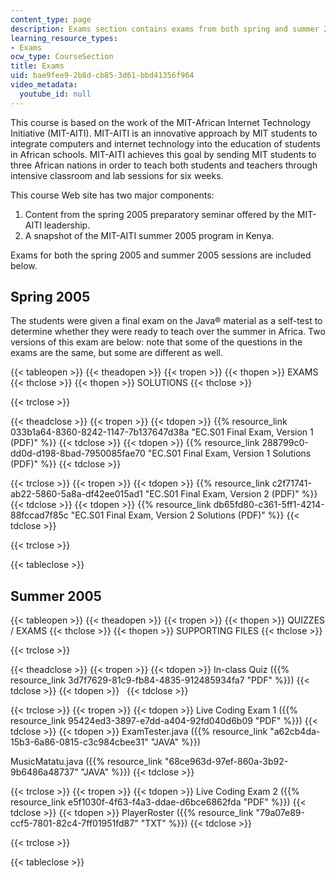 ```yaml
---
content_type: page
description: Exams section contains exams from both spring and summer 2005.
learning_resource_types:
- Exams
ocw_type: CourseSection
title: Exams
uid: bae9fee9-2b8d-cb85-3d61-bbd41356f964
video_metadata:
  youtube_id: null
---
```


This course is based on the work of the MIT-African Internet Technology Initiative (MIT-AITI). MIT-AITI is an innovative approach by MIT students to integrate computers and internet technology into the education of students in African schools. MIT-AITI achieves this goal by sending MIT students to three African nations in order to teach both students and teachers through intensive classroom and lab sessions for six weeks.

This course Web site has two major components:

1.  Content from the spring 2005 preparatory seminar offered by the MIT-AITI leadership.
2.  A snapshot of the MIT-AITI summer 2005 program in Kenya.

Exams for both the spring 2005 and summer 2005 sessions are included below.

Spring 2005
-----------

The students were given a final exam on the Java® material as a self-test to determine whether they were ready to teach over the summer in Africa. Two versions of this exam are below: note that some of the questions in the exams are the same, but some are different as well.

{{< tableopen >}}
{{< theadopen >}}
{{< tropen >}}
{{< thopen >}}
EXAMS
{{< thclose >}}
{{< thopen >}}
SOLUTIONS
{{< thclose >}}

{{< trclose >}}

{{< theadclose >}}
{{< tropen >}}
{{< tdopen >}}
{{% resource_link 033b1a64-8360-8242-1147-7b137647d38a "EC.S01 Final Exam, Version 1 (PDF)" %}}
{{< tdclose >}}
{{< tdopen >}}
{{% resource_link 288799c0-dd0d-d198-8bad-7950085fae70 "EC.S01 Final Exam, Version 1 Solutions (PDF)" %}}
{{< tdclose >}}

{{< trclose >}}
{{< tropen >}}
{{< tdopen >}}
{{% resource_link c2f71741-ab22-5860-5a8a-df42ee015ad1 "EC.S01 Final Exam, Version 2 (PDF)" %}}
{{< tdclose >}}
{{< tdopen >}}
{{% resource_link db65fd80-c361-5ff1-4214-88fccad7f85c "EC.S01 Final Exam, Version 2 Solutions (PDF)" %}}
{{< tdclose >}}

{{< trclose >}}

{{< tableclose >}}
  

Summer 2005
-----------

{{< tableopen >}}
{{< theadopen >}}
{{< tropen >}}
{{< thopen >}}
QUIZZES / EXAMS
{{< thclose >}}
{{< thopen >}}
SUPPORTING FILES
{{< thclose >}}

{{< trclose >}}

{{< theadclose >}}
{{< tropen >}}
{{< tdopen >}}
In-class Quiz ({{% resource_link 3d7f7629-81c9-fb84-4835-912485934fa7 "PDF" %}})
{{< tdclose >}}
{{< tdopen >}}
 
{{< tdclose >}}

{{< trclose >}}
{{< tropen >}}
{{< tdopen >}}
Live Coding Exam 1 ({{% resource_link 95424ed3-3897-e7dd-a404-92fd040d6b09 "PDF" %}})
{{< tdclose >}}
{{< tdopen >}}
ExamTester.java ({{% resource_link "a62cb4da-15b3-6a86-0815-c3c984cbee31" "JAVA" %}})  
  
MusicMatatu.java ({{% resource_link "68ce963d-97ef-860a-3b92-9b6486a48737" "JAVA" %}})
{{< tdclose >}}

{{< trclose >}}
{{< tropen >}}
{{< tdopen >}}
Live Coding Exam 2 ({{% resource_link e5f1030f-4f63-f4a3-ddae-d6bce6862fda "PDF" %}})
{{< tdclose >}}
{{< tdopen >}}
PlayerRoster ({{% resource_link "79a07e89-ccf5-7801-82c4-7ff01951fd87" "TXT" %}})
{{< tdclose >}}

{{< trclose >}}

{{< tableclose >}}